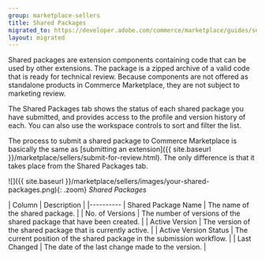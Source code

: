 ```yaml
---
group: marketplace-sellers
title: Shared Packages
migrated_to: https://developer.adobe.com/commerce/marketplace/guides/sellers/shared-packages/
layout: migrated
---
```


Shared packages are extension components containing code that can be used by other extensions. The package is a zipped archive of a valid code that is ready for technical review. Because components are not offered as standalone products in Commerce Marketplace, they are not subject to marketing review.

The Shared Packages tab shows the status of each shared package you have submitted, and provides access to the profile and version history of each. You can also use the workspace controls to sort and filter the list.

The process to submit a shared package to Commerce Marketplace is basically the same as [submitting an extension]({{ site.baseurl }}/marketplace/sellers/submit-for-review.html). The only difference is that it takes place from the Shared Packages tab.

![]({{ site.baseurl }}/marketplace/sellers/images/your-shared-packages.png){: .zoom}
_Shared Packages_

| Column | Description |
|----------
| Shared Package Name | The name of the shared package. |
| No. of Versions | The number of versions of the shared package that have been created. |
| Active Version | The version of the shared package that is currently active. |
| Active Version Status | The current position of the shared package in the submission workflow. |
| Last Changed | The date of the last change made to the version. |
